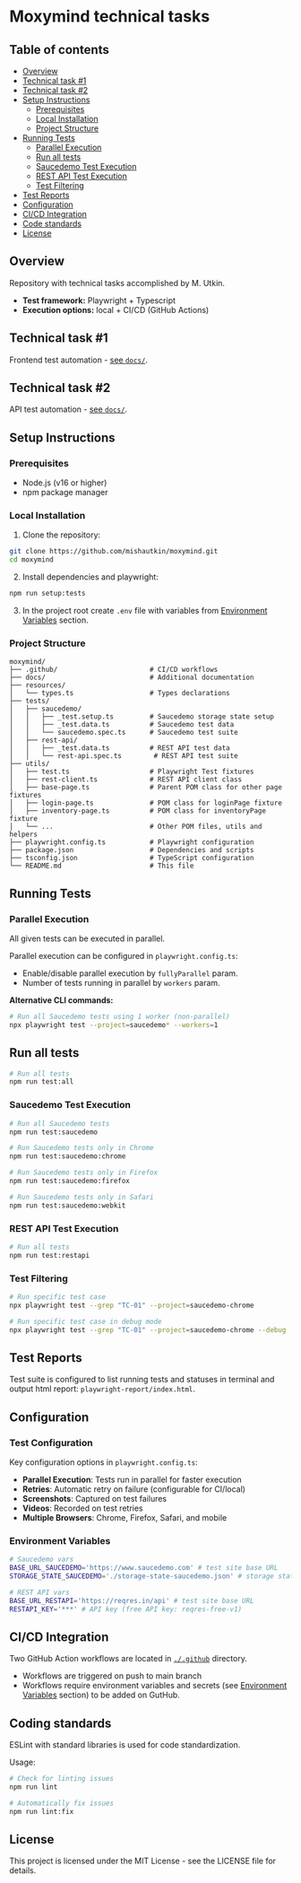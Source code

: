 # Moxymind technical tasks

## Table of contents

- [Overview](#overview)
- [Technical task #1](#technical-task-1)
- [Technical task #2](#technical-task-2)
- [Setup Instructions](#setup-instructions)
  - [Prerequisites](#prerequisites)
  - [Local Installation](#local-installation)
  - [Project Structure](#project-structure)
- [Running Tests](#running-tests)
  - [Parallel Execution](#parallel-execution)
  - [Run all tests](#run-all-tests)
  - [Saucedemo Test Execution](#saucedemo-test-execution)
  - [REST API Test Execution](#rest-api-test-execution)
  - [Test Filtering](#test-filtering)
- [Test Reports](#test-reports)
- [Configuration](#configuration)
- [CI/CD Integration](#cicd-integration)
- [Code standards](#coding-standards)
- [License](#license)

## Overview

Repository with technical tasks accomplished by M. Utkin.

- **Test framework:** Playwright + Typescript
- **Execution options:** local + CI/CD (GitHub Actions)

## Technical task #1

Frontend test automation - [see `docs/`](./docs/sausedemo.md).

## Technical task #2

API test automation - [see `docs/`](./docs/rest-api.md).

## Setup Instructions

### Prerequisites
- Node.js (v16 or higher)
- npm package manager

### Local Installation

1. Clone the repository:

```bash
git clone https://github.com/mishautkin/moxymind.git
cd moxymind
```

2. Install dependencies and playwright:

```bash
npm run setup:tests
```

3. In the project root create `.env` file with variables from [Environment Variables](#environment-variables) section.



### Project Structure

```
moxymind/
├── .github/                       # CI/CD workflows
├── docs/                          # Additional documentation
├── resources/
│   └── types.ts                   # Types declarations
├── tests/
│   ├── saucedemo/
│   │   ├── _test.setup.ts         # Saucedemo storage state setup
│   │   ├── _test.data.ts          # Saucedemo test data
│   │   └── saucedemo.spec.ts      # Saucedemo test suite
│   ├── rest-api/
│   │   ├── _test.data.ts          # REST API test data
│   │   └── rest-api.spec.ts        # REST API test suite
├── utils/
│   ├── test.ts                    # Playwright Test fixtures
│   ├── rest-client.ts             # REST API client class
│   ├── base-page.ts               # Parent POM class for other page fixtures
│   ├── login-page.ts              # POM class for loginPage fixture
│   ├── inventory-page.ts          # POM class for inventoryPage fixture
│   └── ...                        # Other POM files, utils and helpers
├── playwright.config.ts           # Playwright configuration
├── package.json                   # Dependencies and scripts
├── tsconfig.json                  # TypeScript configuration
└── README.md                      # This file
```

## Running Tests

### Parallel Execution

All given tests can be executed in parallel.

Parallel execution can be configured in `playwright.config.ts`:

- Enable/disable parallel execution by `fullyParallel` param.
- Number of tests running in parallel by `workers` param.

**Alternative CLI commands:**

```bash
# Run all Saucedemo tests using 1 worker (non-parallel)
npx playwright test --project=saucedemo* --workers=1
```

## Run all tests

```bash
# Run all tests
npm run test:all
```

### Saucedemo Test Execution

```bash
# Run all Saucedemo tests
npm run test:saucedemo

# Run Saucedemo tests only in Chrome 
npm run test:saucedemo:chrome

# Run Saucedemo tests only in Firefox 
npm run test:saucedemo:firefox

# Run Saucedemo tests only in Safari 
npm run test:saucedemo:webkit
```

### REST API Test Execution

```bash
# Run all tests
npm run test:restapi
```

### Test Filtering

```bash
# Run specific test case
npx playwright test --grep "TC-01" --project=saucedemo-chrome

# Run specific test case in debug mode
npx playwright test --grep "TC-01" --project=saucedemo-chrome --debug
```

## Test Reports

Test suite is configured to list running tests and statuses in terminal and output html report: `playwright-report/index.html`.

## Configuration

### Test Configuration

Key configuration options in `playwright.config.ts`:
- **Parallel Execution**: Tests run in parallel for faster execution
- **Retries**: Automatic retry on failure (configurable for CI/local)
- **Screenshots**: Captured on test failures
- **Videos**: Recorded on test retries
- **Multiple Browsers**: Chrome, Firefox, Safari, and mobile

### Environment Variables

```bash
# Saucedemo vars
BASE_URL_SAUCEDEMO='https://www.saucedemo.com' # test site base URL
STORAGE_STATE_SAUCEDEMO='./storage-state-saucedemo.json' # storage state file

# REST API vars
BASE_URL_RESTAPI='https://reqres.in/api' # test site base URL
RESTAPI_KEY='***' # API key (free API key: reqres-free-v1)
```

## CI/CD Integration

Two GitHub Action workflows are located in [`./.github`](./.github/workflows/) directory.

- Workflows are triggered on push to main branch
- Workflows require environment variables and secrets (see [Environment Variables](#environment-variables) section) to be added on GutHub.

## Coding standards

ESLint with standard libraries is used for code standardization.

Usage:

```bash
# Check for linting issues
npm run lint

# Automatically fix issues
npm run lint:fix
```


## License

This project is licensed under the MIT License - see the LICENSE file for details.
